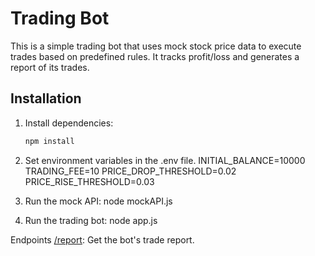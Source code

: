 # Trading Bot

This is a simple trading bot that uses mock stock price data to execute trades based on predefined rules. It tracks profit/loss and generates a report of its trades.

## Installation

1. Install dependencies:
   ```bash
   npm install
2. Set environment variables in the .env file.
    INITIAL_BALANCE=10000
    TRADING_FEE=10
    PRICE_DROP_THRESHOLD=0.02 
    PRICE_RISE_THRESHOLD=0.03 

3. Run the mock API:
    node mockAPI.js
4. Run the trading bot:
    node app.js

Endpoints
[/report](http://localhost:3000/report): Get the bot's trade report.